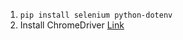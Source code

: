 1. `pip install selenium python-dotenv`
2. Install ChromeDriver [Link](https://chromedriver.chromium.org/downloads)

